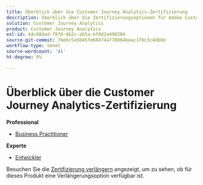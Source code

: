 ```yaml
---
title: Überblick über die Customer Journey Analytics-Zertifizierung
description: Überblick über die Zertifizierungsoptionen für Adobe Customer Journey Analytics
solution: Customer Journey Analytics
product: Customer Journey Analytics
exl-id: 44c88dad-f8f0-4b2c-ab5a-ef0d2a498284
source-git-commit: 7bebc5a5b45fe68474a778864beac17bc3c4dbde
workflow-type: tm+mt
source-wordcount: '41'
ht-degree: 9%

---
```


# Überblick über die Customer Journey Analytics-Zertifizierung

**Professional**

* [Business Practitioner](/help/certifications/acja/acja-p-business.md)

**Experte**

* [Entwickler](/help/certifications/acja/acja-e-developer.md) <!--AD0-E604-->

Besuchen Sie die [Zertifizierung verlängern](/help/certifications/renew.md) angezeigt, um zu sehen, ob für dieses Produkt eine Verlängerungsoption verfügbar ist.
